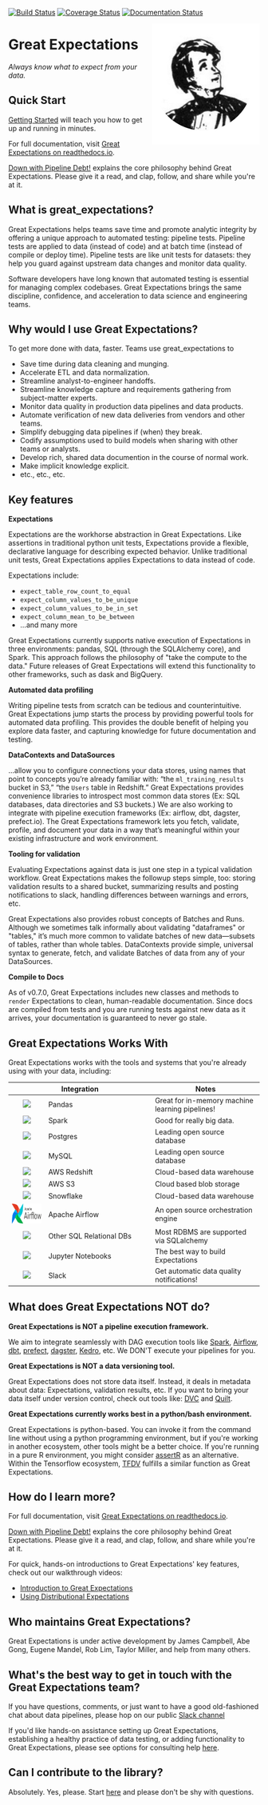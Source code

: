 [![Build Status](https://travis-ci.org/great-expectations/great_expectations.svg?branch=develop)](https://travis-ci.org/great-expectations/great_expectations)
[![Coverage Status](https://coveralls.io/repos/github/great-expectations/great_expectations/badge.svg?branch=develop)](https://coveralls.io/github/great-expectations/great_expectations?branch=develop)
[![Documentation Status](https://readthedocs.org/projects/great-expectations/badge/?version=latest)](http://great-expectations.readthedocs.io/en/latest/?badge=latest)

<img align="right" src="./generic_dickens_protagonist.png">

Great Expectations
================================================================================

*Always know what to expect from your data.*


Quick Start
--------------------------------------------------------------------------------
[Getting Started](http://docs.greatexpectations.io/en/latest/getting_started.html) will teach you how to get up and running in minutes.

For full documentation, visit [Great Expectations on readthedocs.io](http://great-expectations.readthedocs.io/en/latest/).

[Down with Pipeline Debt!](https://medium.com/@expectgreatdata/down-with-pipeline-debt-introducing-great-expectations-862ddc46782a) explains the core philosophy behind Great Expectations. Please give it a read, and clap, follow, and share while you're at it.


What is great_expectations?
--------------------------------------------------------------------------------

Great Expectations helps teams save time and promote analytic integrity by offering a unique approach to automated testing: pipeline tests. Pipeline tests are applied to data (instead of code) and at batch time (instead of compile or deploy time). Pipeline tests are like unit tests for datasets: they help you guard against upstream data changes and monitor data quality.

Software developers have long known that automated testing is essential for managing complex codebases. Great Expectations brings the same discipline, confidence, and acceleration to data science and engineering teams.


Why would I use Great Expectations?
--------------------------------------------------------------------------------

To get more done with data, faster. Teams use great_expectations to

*  Save time during data cleaning and munging.
*  Accelerate ETL and data normalization.
*  Streamline analyst-to-engineer handoffs.
*  Streamline knowledge capture and requirements gathering from subject-matter experts.
*  Monitor data quality in production data pipelines and data products.
*  Automate verification of new data deliveries from vendors and other teams.
*  Simplify debugging data pipelines if (when) they break.
*  Codify assumptions used to build models when sharing with other
   teams or analysts.
*  Develop rich, shared data documention in the course of normal work.
*  Make implicit knowledge explicit.
*  etc., etc., etc.

Key features
--------------------------------------------------

**Expectations**

Expectations are the workhorse abstraction in Great Expectations. Like assertions in traditional python unit tests, Expectations provide a flexible, declarative language for describing expected behavior. Unlike traditional unit tests, Great Expectations applies Expectations to data instead of code.

Expectations include:
- `expect_table_row_count_to_equal`
- `expect_column_values_to_be_unique`
- `expect_column_values_to_be_in_set`
- `expect_column_mean_to_be_between`
- ...and many more

Great Expectations currently supports native execution of Expectations in three environments: pandas, SQL (through the SQLAlchemy core), and Spark. This approach follows the philosophy of "take the compute to the data." Future releases of Great Expectations will extend this functionality to other frameworks, such as dask and BigQuery.

**Automated data profiling**

Writing pipeline tests from scratch can be tedious and counterintuitive. Great Expectations jump starts the process by providing powerful tools for automated data profiling. This provides the double benefit of helping you explore data faster, and capturing knowledge for future documentation and testing.

**DataContexts and DataSources**

...allow you to configure connections your data stores, using names that point to concepts you’re already familiar with: “the `ml_training_results` bucket in S3,” “the `Users` table in Redshift.” Great Expectations provides convenience libraries to introspect most common data stores (Ex: SQL databases, data directories and S3 buckets.) We are also working to integrate with pipeline execution frameworks (Ex: airflow, dbt, dagster, prefect.io). The Great Expectations framework lets you fetch, validate, profile, and document your data in a way that’s meaningful within your existing infrastructure and work environment.

**Tooling for validation**

Evaluating Expectations against data is just one step in a typical validation workflow. Great Expectations makes the followup steps simple, too: storing validation results to a shared bucket, summarizing results and posting notifications to slack, handling differences between warnings and errors, etc.

Great Expectations also provides robust concepts of Batches and Runs. Although we sometimes talk informally about validating "dataframes" or "tables," it’s much more common to validate batches of new data—subsets of tables, rather than whole tables. DataContexts provide simple, universal syntax to generate, fetch, and validate Batches of data from any of your DataSources.

**Compile to Docs**

As of v0.7.0, Great Expectations includes new classes and methods to `render` Expectations to clean, human-readable documentation. Since docs are compiled from tests and you are running tests against new data as it arrives, your documentation is guaranteed to never go stale.

Great Expectations Works With
-------------------------------------------------------------------------------

Great Expectations works with the tools and systems that you're already using with your data, including:
<table>
	<thead>
		<tr>
			<th colspan="2">Integration</th>
			<th>Notes</th>
		</tr>
	</thead>
	<tbody>
		<tr><td style="text-align: center; height=40px;"><img height="40" src="https://pandas.pydata.org/_static/pandas_logo.png" />                                    </td><td style="width: 200px;">Pandas                   </td><td>Great for in-memory machine learning pipelines!</td></tr>
		<tr><td style="text-align: center; height=40px;"><img height="40" src="https://spark.apache.org/images/spark-logo-trademark.png" />                             </td><td style="width: 200px;">Spark                    </td><td>Good for really big data.</td></tr>
		<tr><td style="text-align: center; height=40px;"><img height="40" src="https://wiki.postgresql.org/images/3/30/PostgreSQL_logo.3colors.120x120.png" />          </td><td style="width: 200px;">Postgres                 </td><td>Leading open source database</td></tr>
		<tr><td style="text-align: center; height=40px;"><img height="40" src="https://www.mysql.com/common/logos/powered-by-mysql-167x86.png" />                       </td><td style="width: 200px;">MySQL                    </td><td>Leading open source database</td></tr>
		<tr><td style="text-align: center; height=40px;"><img height="40" src="https://kloud.io/wp-content/uploads/2018/11/aws-redshift-connector.png" />               </td><td style="width: 200px;">AWS Redshift             </td><td>Cloud-based data warehouse</td></tr>
		<tr><td style="text-align: center; height=40px;"><img height="40" src="https://braze-marketing-assets.s3.amazonaws.com/images/partner_logos/amazon-s3.png" />   </td><td style="width: 200px;">AWS S3                   </td><td>Cloud based blob storage</td></tr>
		<tr><td style="text-align: center; height=40px;"><img height="40" src="https://www.snowflake.com/wp-content/themes/snowflake/img/snowflake-logo-blue@2x.png" /> </td><td style="width: 200px;">Snowflake                </td><td>Cloud-based data warehouse</td></tr>
		<tr><td style="text-align: center; height=40px;"><img height="40" src="https://raw.githubusercontent.com/apache/airflow/master/docs/img/logos/wordmark_1.png" /></td><td style="width: 200px;">Apache Airflow           </td><td>An open source orchestration engine</td></tr>
		<tr><td style="text-align: center; height=40px;"><img height="40" src="https://www.sqlalchemy.org/img/sqla_logo.png" />                                         </td><td style="width: 200px;">Other SQL Relational DBs </td><td>Most RDBMS are supported via SQLalchemy</td></tr>
		<tr><td style="text-align: center; height=40px;"><img height="40" src="https://jupyter.org/assets/main-logo.svg" />                                             </td><td style="width: 200px;">Jupyter Notebooks        </td><td>The best way to build Expectations</td></tr>
		<tr><td style="text-align: center; height=40px;"><img height="40" src="https://cdn.brandfolder.io/5H442O3W/as/pl546j-7le8zk-5guop3/Slack_RGB.png" />            </td><td style="width: 200px;">Slack                    </td><td> Get automatic data quality notifications!</td></tr>
	</tbody>
</table>



What does Great Expectations NOT do?
-------------------------------------------------------------

**Great Expectations is NOT a pipeline execution framework.**

We aim to integrate seamlessly with DAG execution tools like [Spark]( https://spark.apache.org/), [Airflow](https://airflow.apache.org/), [dbt]( https://www.getdbt.com/), [prefect](https://www.prefect.io/), [dagster]( https://github.com/dagster-io/dagster), [Kedro](https://github.com/quantumblacklabs/kedro), etc. We DON'T execute your pipelines for you.

**Great Expectations is NOT a data versioning tool.**
	
Great Expectations does not store data itself. Instead, it deals in metadata about data: Expectations, validation results, etc. If you want to bring your data itself under version control, check out tools like: [DVC](https://dvc.org/) and [Quilt](https://github.com/quiltdata/quilt).

**Great Expectations currently works best in a python/bash environment.** 

Great Expectations is python-based. You can invoke it from the command line without using a python programming environment, but if you're working in another ecosystem, other tools might be a better choice. If you're running in a pure R environment, you might consider [assertR](https://github.com/ropensci/assertr) as an alternative. Within the Tensorflow ecosystem, [TFDV](https://www.tensorflow.org/tfx/guide/tfdv) fulfills a similar function as Great Expectations.


How do I learn more?
--------------------------------------------------------------------------------

For full documentation, visit [Great Expectations on readthedocs.io](http://great-expectations.readthedocs.io/en/latest/).

[Down with Pipeline Debt!](https://medium.com/@expectgreatdata/down-with-pipeline-debt-introducing-great-expectations-862ddc46782a) explains the core philosophy behind Great Expectations. Please give it a read, and clap, follow, and share while you're at it.

For quick, hands-on introductions to Great Expectations' key features, check out our walkthrough videos:

* [Introduction to Great Expectations](https://www.youtube.com/watch?v=-_0tG7ACNU4)
* [Using Distributional Expectations](https://www.youtube.com/watch?v=l3DYPVZAUmw&t=20s)

Who maintains Great Expectations?
-------------------------------------------------------------

Great Expectations is under active development by James Campbell, Abe Gong, Eugene Mandel, Rob Lim, Taylor Miller, and help from many others.

What's the best way to get in touch with the Great Expectations team?
--------------------------------------------------------------------------------

If you have questions, comments, or just want to have a good old-fashioned chat about data pipelines, please hop on our public [Slack channel](https://greatexpectations.io/slack)

If you'd like hands-on assistance setting up Great Expectations, establishing a healthy practice of data testing, or adding functionality to Great Expectations, please see options for consulting help [here](https://greatexpectations.io/consulting/).

Can I contribute to the library?
--------------------------------------------------------------------------------

Absolutely. Yes, please. Start [here](https://github.com/great-expectations/great_expectations/blob/develop/CONTRIBUTING.md) and please don't be shy with questions.
